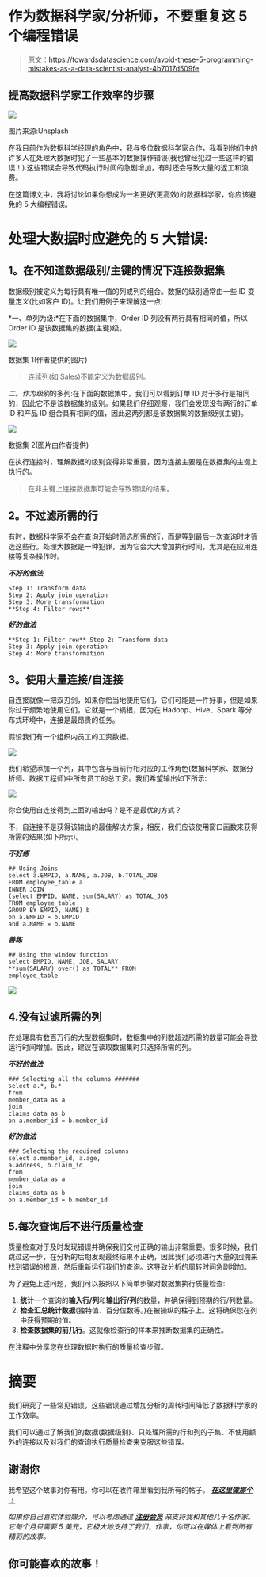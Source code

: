 # 作为数据科学家/分析师，不要重复这 5 个编程错误

> 原文：<https://towardsdatascience.com/avoid-these-5-programming-mistakes-as-a-data-scientist-analyst-4b7017d509fe>

## 提高数据科学家工作效率的步骤

![](img/7e2eee40958a9fc3aa0ec35c713c3a36.png)

图片来源:Unsplash

在我目前作为数据科学经理的角色中，我与多位数据科学家合作，我看到他们中的许多人在处理大数据时犯了一些基本的数据操作错误(我也曾经犯过一些这样的错误！).这些错误会导致代码执行时间的急剧增加，有时还会导致大量的返工和浪费。

在这篇博文中，我将讨论如果你想成为一名更好(更高效)的数据科学家，你应该避免的 5 大编程错误。

# **处理大数据时应避免的 5 大错误:**

## **1。在不知道数据级别/主键的情况下连接数据集**

数据级别被定义为每行具有唯一值的列或列的组合。数据的级别通常由一些 ID 变量定义(比如客户 ID)。让我们用例子来理解这一点:

*一、单列为级:*在下面的数据集中，Order ID 列没有两行具有相同的值，所以 Order ID 是该数据集的数据(主键)级。

![](img/e23cb8d731c470b9b91634ea47813487.png)

数据集 1(作者提供的图片)

> 连续列(如 Sales)不能定义为数据级别。

*二。作为级别*的多列:在下面的数据集中，我们可以看到订单 ID 对于多行是相同的，因此它不是该数据集的级别。如果我们仔细观察，我们会发现没有两行的订单 ID 和产品 ID 组合具有相同的值，因此这两列都是该数据集的数据级别(主键)。

![](img/9433ef2f85deae566ac7db2d2bb07e59.png)

数据集 2(图片由作者提供)

在执行连接时，理解数据的级别变得非常重要，因为连接主要是在数据集的主键上执行的。

> 在非主键上连接数据集可能会导致错误的结果。

## **2。不过滤所需的行**

有时，数据科学家不会在查询开始时筛选所需的行，而是等到最后一次查询时才筛选这些行。处理大数据是一种犯罪，因为它会大大增加执行时间，尤其是在应用连接等复杂操作时。

***不好的做法***

```
Step 1: Transform data 
Step 2: Apply join operation
Step 3: More transformation 
**Step 4: Filter rows**
```

***好的做法***

```
**Step 1: Filter row** Step 2: Transform data 
Step 3: Apply join operation
Step 4: More transformation
```

## **3。使用大量连接/自连接**

自连接就像一把双刃剑，如果你恰当地使用它们，它们可能是一件好事，但是如果你过于频繁地使用它们，它就是一个祸根，因为在 Hadoop、Hive、Spark 等分布式环境中，连接是最昂贵的任务。

假设我们有一个组织内员工的工资数据。

![](img/828d034e689e24a3c43780fb57e20abc.png)

我们希望添加一个列，其中包含与当前行相对应的工作角色(数据科学家、数据分析师、数据工程师)中所有员工的总工资。我们希望输出如下所示:

![](img/b7f6798d2c9dc271e8c8db20177a49b2.png)

你会使用自连接得到上面的输出吗？是不是最优的方式？

不，自连接不是获得该输出的最佳解决方案，相反，我们应该使用窗口函数来获得所需的结果(如下所示)。

***不好练***

```
## Using Joins 
select a.EMPID, a.NAME, a.JOB, b.TOTAL_JOB
FROM employee_table a 
INNER JOIN
(select EMPID, NAME, sum(SALARY) as TOTAL_JOB
FROM employee_table
GROUP BY EMPID, NAME) b
on a.EMPID = b.EMPID
and a.NAME = b.NAME
```

***善练***

```
## Using the window function 
select EMPID, NAME, JOB, SALARY, 
**sum(SALARY) over() as TOTAL** FROM
employee_table
```

![](img/3a4d4218d4937c7a6b77639c41cc7a54.png)[](/fundato-sql-window-functions-part-1-ab61df519973)  

## 4.没有过滤所需的列

在处理具有数百万行的大型数据集时，数据集中的列数超过所需的数量可能会导致运行时间增加。因此，建议在读取数据集时只选择所需的列。

***不好的做法***

```
### Selecting all the columns #######
select a.*, b.* 
from 
member_data as a
join 
claims_data as b
on a.member_id = b.member_id
```

***好的做法***

```
### Selecting the required columns 
select a.member_id, a.age,
a.address, b.claim_id
from 
member_data as a
join 
claims_data as b
on a.member_id = b.member_id
```

## 5.每次查询后不进行质量检查

质量检查对于及时发现错误并确保我们交付正确的输出非常重要。很多时候，我们跳过这一步，在分析的后期发现最终结果不正确，因此我们必须进行大量的回溯来找到错误的根源，然后重新运行我们的查询。这导致分析的周转时间急剧增加。

为了避免上述问题，我们可以按照以下简单步骤对数据集执行质量检查:

1.  **统计**一个查询的**输入行/列**和**输出行/列**的数量，并确保得到预期的行/列数量。
2.  **检查汇总统计数据**(独特值、百分位数等。)在被操纵的柱子上。这将确保您在列中获得预期的值。
3.  **检查数据集的前几行**。这就像检查行的样本来推断数据集的正确性。

在注释中分享您在处理数据时执行的质量检查步骤。

# 摘要

我们研究了一些常见错误，这些错误通过增加分析的周转时间降低了数据科学家的工作效率。

我们可以通过了解我们的数据(数据级别)、只处理所需的行和列的子集、不使用额外的连接以及对我们的查询执行质量检查来克服这些错误。

## 谢谢你

我希望这个故事对你有用。你可以在收件箱里看到我所有的帖子。 [***在这里做那个*** *！*](https://anmol3015.medium.com/subscribe)

*如果你自己喜欢体验媒介，可以考虑通过* [***注册会员***](https://anmol3015.medium.com/membership) *来支持我和其他几千名作家。它每个月只需要 5 美元，它极大地支持了我们，作家，你可以在媒体上看到所有精彩的故事。*

## 你可能喜欢的故事！

[](/sql-coding-best-practices-for-writing-clean-code-a1eca1cccb93) 